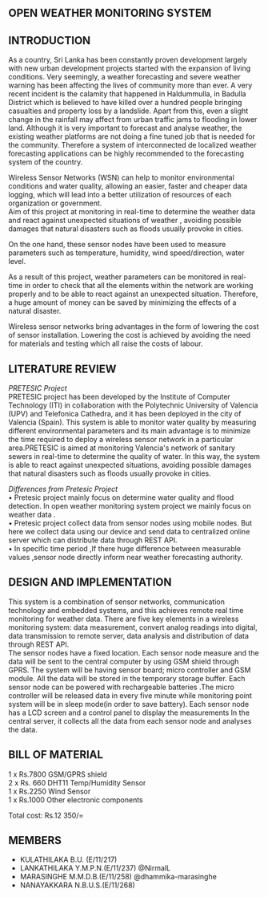 ## OPEN WEATHER MONITORING SYSTEM

## INTRODUCTION

As a country, Sri Lanka has been constantly proven development largely with new urban development projects started with the expansion of living conditions. Very seemingly, a weather forecasting and severe weather warning has been affecting the lives of community more than ever. A very recent incident is the calamity that happened in Haldummulla, in Badulla District which is believed to have killed over a hundred people bringing casualties and property loss by a landslide. Apart from this, even a slight change in the rainfall may affect from urban traffic jams to flooding in lower land. Although it is very important to forecast and analyse weather, the existing weather platforms are not doing a fine tuned job that is needed for the community. Therefore a system of interconnected de localized weather forecasting applications can be highly recommended to the forecasting system of the country.

Wireless Sensor Networks (WSN) can help to monitor environmental conditions and water quality, allowing an easier, faster and cheaper data logging, which will lead into a better utilization of resources of each organization or government.  
Aim of this project at monitoring in real-time to determine the weather data and react against unexpected situations of weather , avoiding possible damages that natural disasters such as floods usually provoke in cities.

On the one hand, these sensor nodes have been used to measure parameters such as temperature, humidity, wind speed/direction, water level.  

As a result of this project, weather parameters can be monitored in real-time in order to check that all the elements within the network are working properly and to be able to react against an unexpected situation. Therefore, a huge amount of money can be saved by minimizing the effects of a natural disaster.

Wireless sensor networks bring advantages in the form of lowering the cost of sensor installation. Lowering the cost is achieved by avoiding the need for materials and testing which all raise the costs of labour.

## LITERATURE REVIEW

*PRETESIC Project*  
 PRETESIC project has been developed by the Institute of Computer Technology (ITI) in collaboration with the Polytechnic University of Valencia (UPV) and Telefonica Cathedra, and it has been deployed in the city of Valencia (Spain). This system is able to monitor water quality by measuring different environmental parameters and its main advantage is to minimize the time required to deploy a wireless sensor network in a particular area.PRETESIC is aimed at monitoring Valencia's network of sanitary sewers in real-time to determine the quality of water. In this way, the system is able to react against unexpected situations, avoiding possible damages that natural disasters such as floods usually provoke in cities.

*Differences from Pretesic Project*  
• Pretesic project mainly focus on determine water quality and flood detection. In open weather monitoring system project we mainly focus on weather data .  
• Pretesic project collect data from sensor nodes using mobile nodes. But here we collect data using our device and send data to centralized online server which can distribute data through REST API.  
• In specific time period ,If there huge difference between measurable values ,sensor node directly inform near weather forecasting authority.

## DESIGN AND IMPLEMENTATION

This system is a combination of sensor networks, communication technology and embedded systems, and this achieves remote real time monitoring for weather data. There are five key elements in a wireless monitoring system: data measurement, convert analog readings into digital, data transmission to remote server, data analysis and distribution of data through REST API.  
 The sensor nodes have a fixed location. Each sensor node measure and the data will be sent to the central computer by using GSM shield through GPRS. The system will be having sensor board; micro controller and GSM module. All the data will be stored in the temporary storage buffer. Each sensor node can be powered with rechargeable batteries .The micro controller will be released data in every five minute while monitoring point system will be in sleep mode(in order to save battery). Each sensor node has a LCD screen and a control panel to display the measurements In the central server, it collects all the data from each sensor node and analyses the data.

## BILL OF MATERIAL

1 x Rs.7800 GSM/GPRS shield  
2 x Rs. 660 DHT11 Temp/Humidity Sensor  
1 x Rs.2250 Wind Sensor  
1 x Rs.1000 Other electronic components

Total cost: Rs.12 350/=

## MEMBERS

*   KULATHILAKA B.U. (E/11/217)
*   LANKATHILAKA Y.M.P.N.(E/11/237) @NirmalL
*   MARASINGHE M.M.D.B.(E/11/258) @dhammika-marasinghe
*   NANAYAKKARA N.B.U.S.(E/11/268)